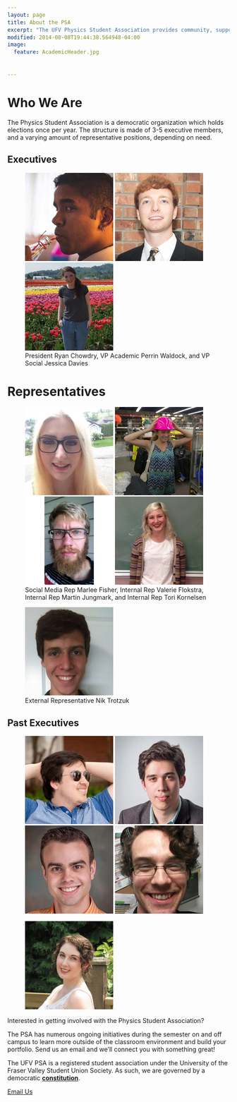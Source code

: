 ```yaml
---
layout: page
title: About the PSA
excerpt: "The UFV Physics Student Association provides community, support, and a voice for the physics and engineering students, and physics enthusiasts at the University of the Fraser Valley."
modified: 2014-08-08T19:44:38.564948-04:00
image:
  feature: AcademicHeader.jpg


---
```


# Who We Are

The Physics Student Association is a democratic organization which holds elections once per year. The structure is made of 3-5 executive members, and a varying amount of representative positions, depending on need.


## Executives
<figure class="fifth">
    <a href="mailto:president@ufvpsa.com"><img src="/images/Ryan200.jpg" alt="image"/></a>
	<a href="mailto:vpacademic@ufvpsa.com"><img src="/images/Perrin200.jpg" alt="image"/></a>
    <a href="mailto:vpsocial@ufvpsa.com"><img src="/images/JessDavies.jpg" alt="Secretary: Jess Davies"/></a>
<figcaption> President Ryan Chowdry, VP Academic Perrin Waldock, and VP Social Jessica Davies </figcaption>
</figure>

# Representatives
<figure class="quarter">
    <a href="mailto:marlee.fisher@student.ufv.ca"><img src="/images/MarleeHeadshot.jpg" alt="Marlee Fisher"></a>
	<a href="mailto:Valerie.Flokstra@student.ufv.ca"><img src="/images/ValerieThumb.png" alt="Valerie Flokstra"></a>
    <a href="mailto:Martin.Jungmark@student.ufv.ca"><img src="/images/MartinHeadshot.png" alt="Martin Jungmark"></a>
    <a href="mailto:Tori.Kornelsen@student.ufv.ca"><img src="/images/ToriHeadshot2.jpg" alt="Tori Kornelsen"></a>
<figcaption> Social Media Rep Marlee Fisher, Internal Rep Valerie Flokstra, Internal Rep Martin Jungmark, and Internal Rep Tori Kornelsen</figcaption>
</figure>

<figure class="quarter">
<a href="mailto:Nikola.Trotzuk@student.ufv.ca"><img src="/images/NikHeadshot.jpg" alt="Nik Trotzuk"></a>
<figcaption> External Representative Nik Trotzuk</figcaption>
</figure>

 
## Past Executives
<figure class="quarter">
	<a href="http://jasonho.me/"><img src="/images/JasonThumb.jpg" alt="Jason Ho: President 2011-2013"></a>
	<a href="http://www.joshaho.com"><img src="/images/JoshaHoThumb.jpg" alt="Josha Ho: President 2015-2016"></a>
	<a href="https://www.sfu.ca/physics/people/profiles/etienned.html"><img src="/images/EtienneThumb.jpg" alt="Etienne Dreyer: Vice-President 2013-2015"></a>
	<a href="http://www.math.uvic.ca/~dcwatson/"><img src="/images/CharlieThumb.png" alt="Charlie Watson: President 2009-2011"></a>
</figure>
<figure class="quarter">
<a href="mailto:caroline.e.r.dearden@gmail.com"><img src="/images/CarolineResized.jpg" alt="Caroline Dearden: President 2013-2015"></a>
</figure>


Interested in getting involved with the Physics Student Association?

The PSA has numerous ongoing initiatives during the semester on and off campus to learn more outside of the classroom environment and build your portfolio. Send us an email and we’ll connect you with something great!

The UFV PSA is a registered student association under the University of the Fraser Valley Student Union Society. As such, we are governed by a democratic [**constitution**]({{site.url}}/assets/pdfs/2016-04-08PSAConstitution.pdf).

<a markdown="0" href="mailto:president@ufvpsa.com" class="btn">Email Us</a>
